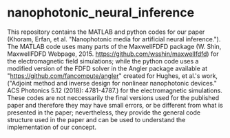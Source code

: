 # nanophotonic_neural_inference
This  repository  contains the MATLAB and python codes for our paper (Khoram, Erfan, et al. "Nanophotonic media for artificial neural inference."). The MATLAB code uses many parts of the MaxwellFDFD package (W. Shin, MaxwellFDFD Webpage, 2015. https://github.com/wsshin/maxwellfdfd) for the electromagnetic field simulations; while the python code uses a modified version of the FDFD solver in the Angler package available at "https://github.com/fancompute/angler" created for Hughes, et al.'s work, ("Adjoint method and inverse design for nonlinear nanophotonic devices." ACS Photonics 5.12 (2018): 4781-4787.) for the electromagnetic simulations. These codes are not neccessarily the final versions used for the published paper and therefore they may have small errors, or be different from what is presented in the paper; nevertheless, they provide the general code structure used in the paper and can be used to understand the implementation of our concept.

